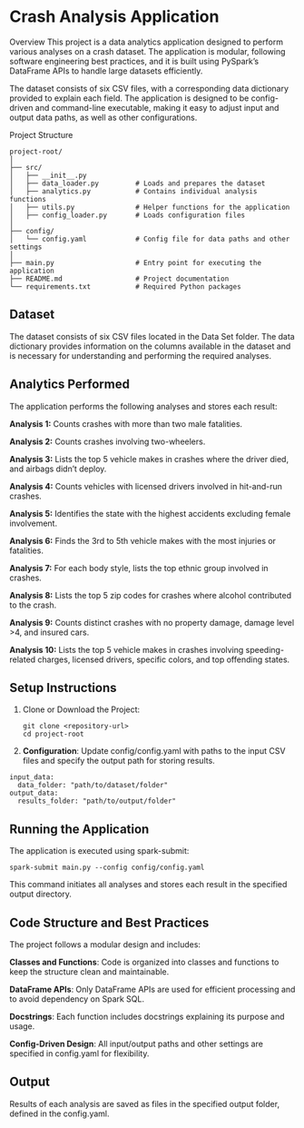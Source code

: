 # Crash Analysis Application
Overview
This project is a data analytics application designed to perform various analyses on a crash dataset. The application is modular, following software engineering best practices, and it is built using PySpark’s DataFrame APIs to handle large datasets efficiently.

The dataset consists of six CSV files, with a corresponding data dictionary provided to explain each field. The application is designed to be config-driven and command-line executable, making it easy to adjust input and output data paths, as well as other configurations.

Project Structure
```
project-root/
│
├── src/
│   ├── __init__.py
│   ├── data_loader.py         # Loads and prepares the dataset
│   ├── analytics.py           # Contains individual analysis functions
│   ├── utils.py               # Helper functions for the application
│   ├── config_loader.py       # Loads configuration files
│
├── config/
│   └── config.yaml            # Config file for data paths and other settings
│
├── main.py                    # Entry point for executing the application
├── README.md                  # Project documentation
└── requirements.txt           # Required Python packages
```

## Dataset

The dataset consists of six CSV files located in the Data Set folder. The data dictionary provides information on the columns available in the dataset and is necessary for understanding and performing the required analyses.

## Analytics Performed

The application performs the following analyses and stores each result:

**Analysis 1:** Counts crashes with more than two male fatalities.  

**Analysis 2:** Counts crashes involving two-wheelers.  

**Analysis 3:** Lists the top 5 vehicle makes in crashes where the driver died, and airbags didn’t deploy.  

**Analysis 4:** Counts vehicles with licensed drivers involved in hit-and-run crashes.  

**Analysis 5:** Identifies the state with the highest accidents excluding female involvement.  

**Analysis 6:** Finds the 3rd to 5th vehicle makes with the most injuries or fatalities.  

**Analysis 7:** For each body style, lists the top ethnic group involved in crashes.  

**Analysis 8:** Lists the top 5 zip codes for crashes where alcohol contributed to the crash.  

**Analysis 9:** Counts distinct crashes with no property damage, damage level >4, and insured cars.  

**Analysis 10:** Lists the top 5 vehicle makes in crashes involving speeding-related charges, licensed drivers, specific colors, and top offending states.


## Setup Instructions
1. Clone or Download the Project:
   ```
   git clone <repository-url>
   cd project-root
   ```
2. **Configuration**: Update config/config.yaml with paths to the input CSV files and specify the output path for storing results.
```
input_data:
  data_folder: "path/to/dataset/folder"
output_data:
  results_folder: "path/to/output/folder"
```

## Running the Application

The application is executed using spark-submit:

```
spark-submit main.py --config config/config.yaml
```

This command initiates all analyses and stores each result in the specified output directory.

## Code Structure and Best Practices
The project follows a modular design and includes:

**Classes and Functions**: Code is organized into classes and functions to keep the structure clean and maintainable.

**DataFrame APIs**: Only DataFrame APIs are used for efficient processing and to avoid dependency on Spark SQL.

**Docstrings**: Each function includes docstrings explaining its purpose and usage.

**Config-Driven Design**: All input/output paths and other settings are specified in config.yaml for flexibility.


## Output
Results of each analysis are saved as files in the specified output folder, defined in the config.yaml.


